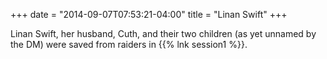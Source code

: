 +++
date = "2014-09-07T07:53:21-04:00"
title = "Linan Swift"
+++

Linan Swift, her husband, Cuth, and their two children (as yet unnamed by the DM) were saved from raiders in {{% lnk session1 %}}.

